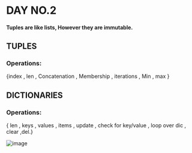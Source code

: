 # DAY NO.2
#### Tuples are like lists, However they are immutable.
## TUPLES
### Operations:
{index , len , Concatenation , Membership , 
iterations , Min , max 
}
## DICTIONARIES
### Operations:
{ len , keys , values , items , 
update , check for key/value , 
loop over dic , clear ,del.}

![image](https://user-images.githubusercontent.com/76496105/221393263-0b57ff74-2119-48fa-980d-a7c8eabb6c8f.png)


